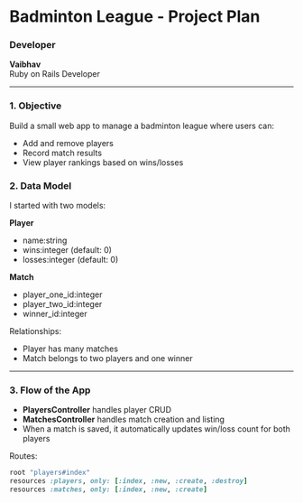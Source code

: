 # Badminton League - Project Plan

### Developer
**Vaibhav**  
Ruby on Rails Developer

---

### 1. Objective
Build a small web app to manage a badminton league where users can:
- Add and remove players  
- Record match results  
- View player rankings based on wins/losses  

### 2. Data Model
I started with two models:

**Player**
- name:string  
- wins:integer (default: 0)  
- losses:integer (default: 0)

**Match**
- player_one_id:integer  
- player_two_id:integer  
- winner_id:integer  

Relationships:
- Player has many matches  
- Match belongs to two players and one winner  

---

### 3. Flow of the App
- **PlayersController** handles player CRUD  
- **MatchesController** handles match creation and listing  
- When a match is saved, it automatically updates win/loss count for both players  

Routes:
```ruby
root "players#index"
resources :players, only: [:index, :new, :create, :destroy]
resources :matches, only: [:index, :new, :create]
